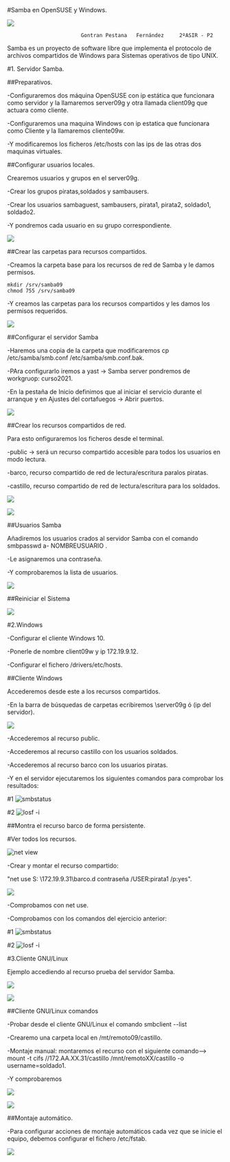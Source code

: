 #Samba en OpenSUSE y Windows.


![](./png/logo.jpg)



                            Gontran Pestana   Fernández     2ºASIR - P2


Samba es un proyecto de software libre que implementa el protocolo de archivos compartidos de Windows para Sistemas operativos de tipo UNIX.




#1. Servidor Samba.



##Preparativos.


-Configuraremos dos máquina OpenSUSE con ip estática que funcionara como servidor y la llamaremos server09g y otra llamada client09g que actuara como cliente.

-Configuraremos una maquina Windows con ip estatica que funcionara como Cliente y la llamaremos cliente09w.

-Y modificaremos los ficheros /etc/hosts con las ips de las otras dos maquinas virtuales.



##Configurar usuarios locales.


Crearemos usuarios y grupos en el server09g.

-Crear los grupos piratas,soldados y sambausers.

-Crear los usuarios sambaguest, sambausers,  pirata1, pirata2, soldado1, soldado2.

-Y pondremos cada usuario en su grupo correspondiente.


![](./png/usuarioygrupo.png)



##Crear las carpetas para recursos compartidos.


-Creamos la carpeta base para los recursos de red de Samba y le damos permisos.

    mkdir /srv/samba09
    chmod 755 /srv/samba09

-Y creamos las carpetas para los recursos compartidos y les damos los permisos requeridos.


![](./png/carpetas.png)



##Configurar el servidor Samba


-Haremos una copia de la carpeta que modificaremos     cp /etc/samba/smb.conf /etc/samba/smb.conf.bak.

-PAra configurarlo iremos a yast -> Samba server pondremos de workgruop: curso2021.

-En la pestaña de Inicio definimos que al iniciar el servicio durante el arranque y en Ajustes del cortafuegos -> Abrir puertos.


![](./png/conf.samba.png)



##Crear los recursos compartidos de red.


 Para esto onfiguraremos los ficheros desde el terminal.

-public -> será un recurso compartido accesible para todos los usuarios en modo lectura.

-barco, recurso compartido de red de lectura/escritura paralos piratas.

-castillo, recurso compartido de red de lectura/escritura para los soldados.


![](./png/global.png)


![](./png/1.5.barco.png)



##Usuarios Samba


Añadiremos los usuarios crados al servidor Samba con el comando smbpasswd a- NOMBREUSUARIO .

-Le asignaremos una contraseña.

-Y comprobaremos la lista de usuarios.


![](./png/1.6users.png)



##Reiniciar el Sistema


![](.png/1.7.png)




#2.Windows

-Configurar el cliente Windows 10.

-Ponerle de nombre client09w y ip 172.19.9.12.

-Configurar el fichero /drivers/etc/hosts.


##Cliente Windows

Accederemos desde este a los recursos compartidos.

-En la barra de búsquedas de carpetas ecribiremos \\server09g ó (ip del servidor).


![](./png/carpetas2.1.png)


-Accederemos al recurso public.

-Accederemos al recurso castillo con los usuarios soldados.

-Accederemos al recurso barco con los usuarios piratas.

-Y en el servidor ejecutaremos los siguientes comandos para comprobar los resultados:


#1
![smbstatus](./png/smbstatus.png)


#2
![losf -i](./png/lsof.png)




##Montra el recurso barco de forma persistente.

#Ver todos los recursos.

![net view](./png/2.2.netview.png)

-Crear y montar el recurso compartido:

"net use S: \\172.19.9.31\barco.d contraseña /USER:pirata1 /p:yes".

![](./png/2.2.2.png)


-Comprobamos con net use.


-Comprobamos con los comandos del ejercicio anterior:


#1
![smbstatus](./png/2.2.3.png)


#2
![losf -i](./png/2.2.4.png)



#3.Cliente GNU/Linux

Ejemplo accediendo al recurso prueba del servidor Samba.

![](./png/3.1.png)

![](.png/3.1.2.png)


##Cliente GNU/Linux comandos


-Probar desde el cliente GNU/Linux el comando smbclient --list

-Crearemo una carpeta local en /mt/remoto09/castillo.

-Montaje manual: montaremos el recurso con el siguiente comando--> mount -t cifs //172.AA.XX.31/castillo /mnt/remotoXX/castillo -o username=soldado1.

-Y comprobaremos

![](./png/3.2.png)


![](./png/3.2comprobacion.png)


##Montaje automático.

-Para configurar acciones de montaje automáticos cada vez que se inicie el equipo, debemos configurar el fichero /etc/fstab.

![](./png/3.3.png)
